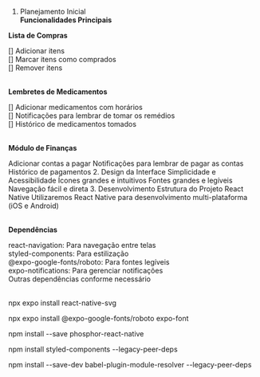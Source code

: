 1. Planejamento Inicial</br>
<strong>Funcionalidades Principais</strong>
<p><strong>Lista de Compras</strong></p>
[] Adicionar itens</br>
[] Marcar itens como comprados</br>
[] Remover itens</br></br>

<p><strong>Lembretes de Medicamentos</strong></p>
[] Adicionar medicamentos com horários</br>
[] Notificações para lembrar de tomar os remédios</br>
[] Histórico de medicamentos tomados</br></br>

<p><strong>Módulo de Finanças</strong></p>
Adicionar contas a pagar
Notificações para lembrar de pagar as contas
Histórico de pagamentos
2. Design da Interface
Simplicidade e Acessibilidade
Ícones grandes e intuitivos
Fontes grandes e legíveis
Navegação fácil e direta
3. Desenvolvimento
Estrutura do Projeto
React Native
Utilizaremos React Native para desenvolvimento multi-plataforma (iOS e Android)</br></br>

<p><strong>Dependências</strong></p>
react-navigation: Para navegação entre telas</br>
styled-components: Para estilização</br>
@expo-google-fonts/roboto: Para fontes legíveis</br>
expo-notifications: Para gerenciar notificações</br>
Outras dependências conforme necessário</br></br>

<p>npx expo install react-native-svg</p>
<p>npx expo install @expo-google-fonts/roboto expo-font</p>
<p>npm install --save phosphor-react-native</p>
<p>npm install styled-components --legacy-peer-deps</p>
<p>npm install --save-dev babel-plugin-module-resolver --legacy-peer-deps</p>
